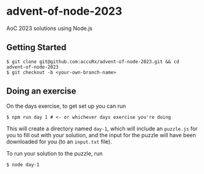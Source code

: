 # advent-of-node-2023

AoC 2023 solutions using Node.js

## Getting Started

```shell
$ git clone git@github.com:accuRx/advent-of-node-2023.git && cd advent-of-node-2023
$ git checkout -b <your-own-branch-name>
```

## Doing an exercise

On the days exercise, to get set up you can run

```shell
$ npm run day 1 # <- or whichever days exercise you're doing
```

This will create a directory named `day-1`, which will include an `puzzle.js` for you
to fill out with your solution, and the input for the puzzle will have been downloaded
for you (to an `input.txt` file).

To run your solution to the puzzle, run

```shell
$ node day-1
```
